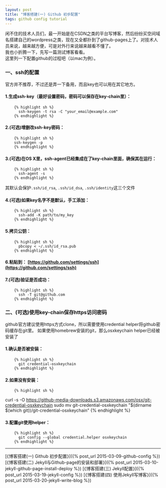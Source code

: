 ```yaml
---
layout: post
title: "博客搭建(一) Github 初步配置"
tags: github config tutorial
---
```


闲不住的技术人员们，最一开始是在CSDN之类的平台写博客，然后纷纷买空间域名搭建自己的wordpress之类，现在又全都扑到了github-pages上了。对技术人员来说，越来越方便，可是对外行来说越来越看不懂了。  
我也小折腾一下，先写一篇测试博客看看。  
这里列一下配置github的过程吧（以mac为例）。

### 一、ssh的配置
官方并不推荐，不过还是弄一下备用，而且key也可以用在其它地方。

#### 1.生成ssh-key（最好设置密码，密码可以保存在key-chain里）：
        {% highlight sh %}
          ssh-keygen -t rsa -C "your_email@example.com"
        {% endhighlight %}
#### 2.(可选)增删改ssh-key密码：  
        {% highlight sh %}
        ssh-keygen -p
        {% endhighlight %}
#### 3.(可选)在OS X里，ssh-agent已经集成在了key-chain里面，确保其在运行：
        {% highlight sh %}
          ssh-agent -s
        {% endhighlight %}
其默认会保护`.ssh/id_rsa`, `.ssh/id_dsa`, `.ssh/identity`这三个文件

#### 4.(可选)如果key名字不是默认，手工添加：
        {% highlight sh %}
          ssh-add -K path/to/my_key
        {% endhighlight %}
#### 5.拷贝公钥：
        {% highlight sh %}
          pbcopy < ~/.ssh/id_rsa.pub
        {% endhighlight %}
#### 6.粘贴到： [https://github.com/settings/ssh](https://github.com/settings/ssh)

#### 7.(可选)验证是否成功：
        {% highlight sh %}
          ssh -T git@github.com
        {% endhighlight %}


### 二、(可选)使用key-chain保存https访问密码
github官方建议使用https方式clone，所以需要使用credential helper将github密码缓存在git里。
如果使用homebrew安装的git，那么osxkeychain helper已经被安装了

#### 1.确认是否被安装：
        {% highlight sh %}
          git credential-osxkeychain
        {% endhighlight %}
#### 2.如果没有安装：
        {% highlight sh %}
curl -s -O https://github-media-downloads.s3.amazonaws.com/osx/git-credential-osxkeychain
sudo mv git-credential-osxkeychain "$(dirname $(which git))/git-credential-osxkeychain"
        {% endhighlight %}
#### 3.配置git使用helper：
        {% highlight sh %}
          git config --global credential.helper osxkeychain
        {% endhighlight %}

---
[《博客搭建(一) Github 初步配置》]({% post_url 2015-03-09-github-config %})
[《博客搭建(二) Jekyll与Github-page的安装和部署》]({% post_url 2015-03-10-jekyll-github-page-install-deploy %})
[《博客搭建(三) Jekyll配置》]({% post_url 2015-03-19-jekyll-config %})
[《博客搭建(四) 使用Jekyll写博客》]({% post_url 2015-03-20-jekyll-write-blog %})

